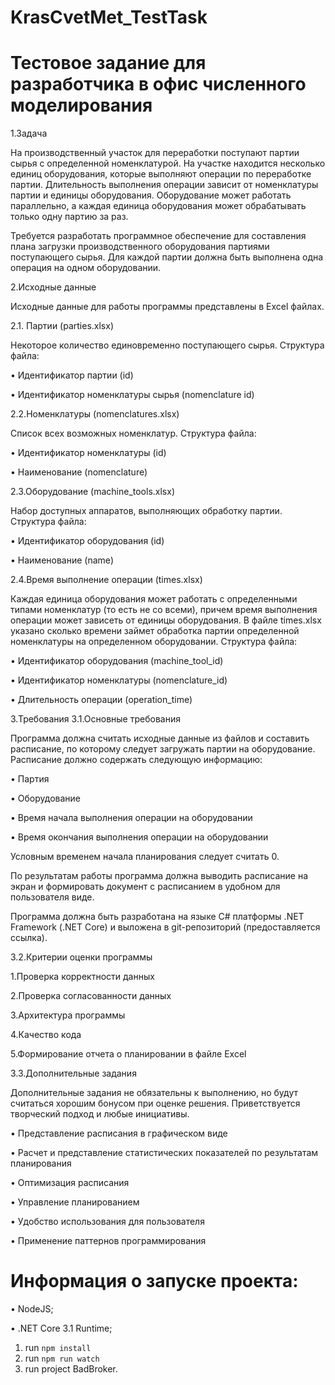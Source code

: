 # KrasCvetMet_TestTask
# Тестовое задание для разработчика в офис численного моделирования
1.Задача

На производственный участок для переработки поступают партии сырья с определенной номенклатурой. На участке находится несколько единиц оборудования, которые выполняют операции по переработке партии. Длительность выполнения операции зависит от номенклатуры партии и единицы оборудования. Оборудование может работать параллельно, а каждая единица оборудования может обрабатывать только одну партию за раз.

Требуется разработать программное обеспечение для составления плана загрузки производственного оборудования партиями поступающего сырья. Для каждой партии должна быть выполнена одна операция на одном оборудовании. 

2.Исходные данные

Исходные данные для работы программы представлены в Excel файлах.

2.1.	Партии (parties.xlsx)

Некоторое количество единовременно поступающего сырья. Структура файла:

•	Идентификатор партии (id)

•	Идентификатор номенклатуры сырья (nomenclature id)

2.2.Номенклатуры (nomenclatures.xlsx)

Список всех возможных номенклатур. Структура файла:

•	Идентификатор номенклатуры (id)

•	Наименование (nomenclature)

2.3.Оборудование (machine_tools.xlsx)

Набор доступных аппаратов, выполняющих обработку партии. Структура файла:

•	Идентификатор оборудования (id)

•	Наименование (name)

2.4.Время выполнение операции (times.xlsx)

Каждая единица оборудования может работать с определенными типами номенклатур (то есть не со всеми), причем время выполнения операции может зависеть от единицы оборудования. В файле times.xlsx указано сколько времени займет обработка партии определенной номенклатуры на определенном оборудовании. Структура файла:

•	Идентификатор оборудования (machine_tool_id)

•	Идентификатор номенклатуры (nomenclature_id)

•	Длительность операции (operation_time)


3.Требования
3.1.Основные требования

Программа должна считать исходные данные из файлов и составить расписание, по которому следует загружать партии на оборудование. Расписание должно содержать следующую информацию:

•	Партия

•	Оборудование

•	Время начала выполнения операции на оборудовании

•	Время окончания выполнения операции на оборудовании

Условным временем начала планирования следует считать 0.

По результатам работы программа должна выводить расписание на экран и формировать документ с расписанием в удобном для пользователя виде. 

Программа должна быть разработана на языке C# платформы .NET Framework (.NET Core) и выложена в git-репозиторий (предоставляется ссылка). 

3.2.Критерии оценки программы

1.Проверка корректности данных

2.Проверка согласованности данных

3.Архитектура программы

4.Качество кода

5.Формирование отчета о планировании в файле Excel

3.3.Дополнительные задания

Дополнительные задания не обязательны к выполнению, но будут считаться хорошим бонусом при оценке решения. Приветствуется творческий подход и любые инициативы.

•	Представление расписания в графическом виде

•	Расчет и представление статистических показателей по результатам планирования

•	Оптимизация расписания

•	Управление планированием 

•	Удобство использования для пользователя

•	Применение паттернов программирования 

# Информация о запуске проекта:

• NodeJS;

• .NET Core 3.1 Runtime;

1) run `npm install`
2) run `npm run watch`
3) run project BadBroker.
